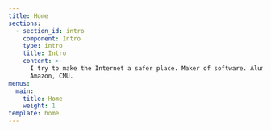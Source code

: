```yaml
---
title: Home
sections:
  - section_id: intro
    component: Intro
    type: intro
    title: Intro
    content: >-
      I try to make the Internet a safer place. Maker of software. Alum of
      Amazon, CMU.
menus:
  main:
    title: Home
    weight: 1
template: home
---
```

